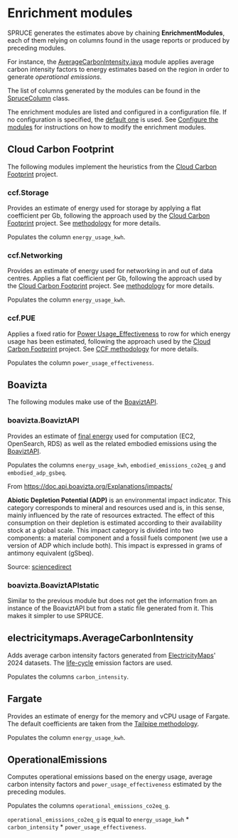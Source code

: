 # Enrichment modules

SPRUCE generates the estimates above by chaining **EnrichmentModules**, each of them relying on columns found in the usage reports or produced by preceding modules.

For instance, the [AverageCarbonIntensity.java](https://github.com/DigitalPebble/spruce/blob/main/src/main/java/com/digitalpebble/spruce/modules/electricitymaps/AverageCarbonIntensity.java) module applies average carbon intensity factors to energy estimates based on the region in order to generate _operational emissions_.

The list of columns generated by the modules can be found in the [SpruceColumn](https://github.com/DigitalPebble/spruce/blob/main/src/main/java/com/digitalpebble/spruce/SpruceColumn.java) class.

The enrichment modules are listed and configured in a configuration file. If no configuration is specified, the [default one](https://github.com/DigitalPebble/spruce/blob/main/src/main/resources/default-config.json) is used.
See [Configure the modules](howto/config_modules.md) for instructions on how to modify the enrichment modules.

## Cloud Carbon Footprint

The following modules implement the heuristics from the [Cloud Carbon Footprint](https://www.cloudcarbonfootprint.org/) project. 

### ccf.Storage

Provides an estimate of energy used for storage by applying a flat coefficient per Gb, following the approach used by the [Cloud Carbon Footprint](https://www.cloudcarbonfootprint.org/) project.
See [methodology](https://www.cloudcarbonfootprint.org/docs/methodology#storage) for more details.

Populates the column `energy_usage_kwh`.

### ccf.Networking

Provides an estimate of energy used for networking in and out of data centres. Applies a flat coefficient per Gb, following the approach used by the [Cloud Carbon Footprint](https://www.cloudcarbonfootprint.org/) project.
See [methodology](https://www.cloudcarbonfootprint.org/docs/methodology#storage) for more details.

Populates the column `energy_usage_kwh`.

### ccf.PUE

Applies a fixed ratio for [Power Usage_Effectiveness](https://en.wikipedia.org/wiki/Power_usage_effectiveness) to row for which energy usage has been estimated, following the approach used by the [Cloud Carbon Footprint](https://www.cloudcarbonfootprint.org/) project.
See [CCF methodology](https://www.cloudcarbonfootprint.org/docs/methodology/#pue) for more details.

Populates the column `power_usage_effectiveness`.

## Boavizta

The following modules make use of the [BoaviztAPI](https://doc.api.boavizta.org).

### boavizta.BoaviztAPI

Provides an estimate of [final energy](https://www.eea.europa.eu/en/analysis/indicators/primary-and-final-energy-consumption) used for computation (EC2, OpenSearch, RDS) as well as the related embodied emissions using the [BoaviztAPI](https://doc.api.boavizta.org/).

Populates the columns `energy_usage_kwh`, `embodied_emissions_co2eq_g` and `embodied_adp_gsbeq`. 

From https://doc.api.boavizta.org/Explanations/impacts/ 

**Abiotic Depletion Potential (ADP)** is an environmental impact indicator. This category corresponds to mineral and resources used and is, in this sense, mainly influenced by the rate of resources extracted. The effect of this consumption on their depletion is estimated according to their availability stock at a global scale. This impact category is divided into two components: a material component and a fossil fuels component (we use a version of ADP which include both).
This impact is expressed in grams of antimony equivalent (gSbeq).

Source: [sciencedirect](https://www.sciencedirect.com/topics/engineering/abiotic-depletion-potential)

### boavizta.BoaviztAPIstatic

Similar to the previous module but does not get the information from an instance of the BoaviztAPI but from a static file generated from it. This makes it simpler to use SPRUCE.

## electricitymaps.AverageCarbonIntensity

Adds average carbon intensity factors generated from [ElectricityMaps](https://www.electricitymaps.com/)' 2024 datasets.
The [life-cycle](https://portal.electricitymaps.com/developer-hub/api/getting-started#emission-factors) emission factors are used.

Populates the columns `carbon_intensity`.

## Fargate

Provides an estimate of energy for the memory and vCPU usage of Fargate.
The default coefficients are taken from the [Tailpipe methodology](https://tailpipe.ai/methodology/serverless-explained/).

Populates the column `energy_usage_kwh`.

## OperationalEmissions

Computes operational emissions based on the energy usage, average carbon intensity factors and `power_usage_effectiveness` estimated by the preceding modules.

Populates the columns `operational_emissions_co2eq_g`.

`operational_emissions_co2eq_g` is equal to `energy_usage_kwh` * `carbon_intensity` * `power_usage_effectiveness`.


